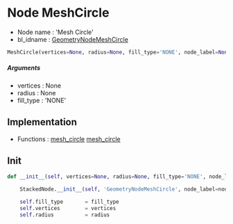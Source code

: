 # Node MeshCircle

- Node name : 'Mesh Circle'
- bl_idname : [GeometryNodeMeshCircle](https://docs.blender.org/api/current/bpy.types.GeometryNodeMeshCircle.html)


``` python
MeshCircle(vertices=None, radius=None, fill_type='NONE', node_label=None, node_color=None)
```
##### Arguments

- vertices : None
- radius : None
- fill_type : 'NONE'

## Implementation

- Functions : [mesh_circle](/docs/GeoNodes/GeoNodesTree.md#mesh_circle) [mesh_circle](/docs/GeoNodes/GeoNodesTree.md#mesh_circle)

## Init

``` python
def __init__(self, vertices=None, radius=None, fill_type='NONE', node_label=None, node_color=None):

    StackedNode.__init__(self, 'GeometryNodeMeshCircle', node_label=node_label, node_color=node_color)

    self.fill_type       = fill_type
    self.vertices        = vertices
    self.radius          = radius
```
